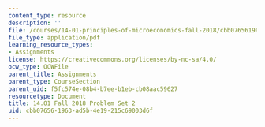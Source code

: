 ```yaml
---
content_type: resource
description: ''
file: /courses/14-01-principles-of-microeconomics-fall-2018/cbb076561963ad5b4e19215c69003d6f_MIT14_01F18_pset2.pdf
file_type: application/pdf
learning_resource_types:
- Assignments
license: https://creativecommons.org/licenses/by-nc-sa/4.0/
ocw_type: OCWFile
parent_title: Assignments
parent_type: CourseSection
parent_uid: f5fc574e-08b4-b7ee-b1eb-cb08aac59627
resourcetype: Document
title: 14.01 Fall 2018 Problem Set 2
uid: cbb07656-1963-ad5b-4e19-215c69003d6f
---
```

